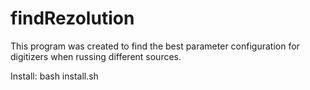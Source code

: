 # findRezolution

This program was created to find the best parameter configuration for digitizers when russing different sources.

Install:
bash install.sh